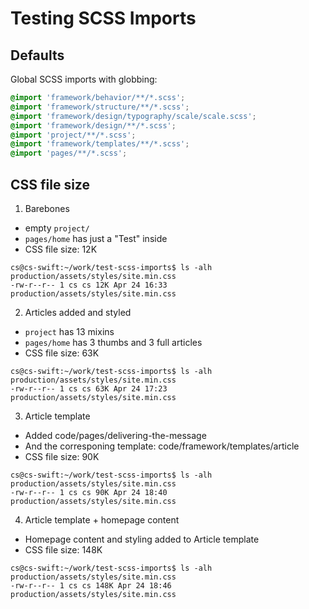 # Testing SCSS Imports

## Defaults

Global SCSS imports with globbing:

```SCSS
@import 'framework/behavior/**/*.scss';
@import 'framework/structure/**/*.scss';
@import 'framework/design/typography/scale/scale.scss';
@import 'framework/design/**/*.scss';
@import 'project/**/*.scss';
@import 'framework/templates/**/*.scss';
@import 'pages/**/*.scss';
```

## CSS file size

1. Barebones

- empty `project/`
- `pages/home` has just a "Test" inside
- CSS file size: 12K

```
cs@cs-swift:~/work/test-scss-imports$ ls -alh production/assets/styles/site.min.css
-rw-r--r-- 1 cs cs 12K Apr 24 16:33 production/assets/styles/site.min.css
```

2. Articles added and styled

- `project` has 13 mixins
- `pages/home` has 3 thumbs and 3 full articles
- CSS file size: 63K

```
cs@cs-swift:~/work/test-scss-imports$ ls -alh production/assets/styles/site.min.css
-rw-r--r-- 1 cs cs 63K Apr 24 17:23 production/assets/styles/site.min.css
```

3. Article template

- Added code/pages/delivering-the-message
- And the corresponing template: code/framework/templates/article
- CSS file size: 90K

```
cs@cs-swift:~/work/test-scss-imports$ ls -alh production/assets/styles/site.min.css
-rw-r--r-- 1 cs cs 90K Apr 24 18:40 production/assets/styles/site.min.css
```

4. Article template + homepage content

- Homepage content and styling added to Article template
- CSS file size: 148K

```
cs@cs-swift:~/work/test-scss-imports$ ls -alh production/assets/styles/site.min.css
-rw-r--r-- 1 cs cs 148K Apr 24 18:46 production/assets/styles/site.min.css
```
